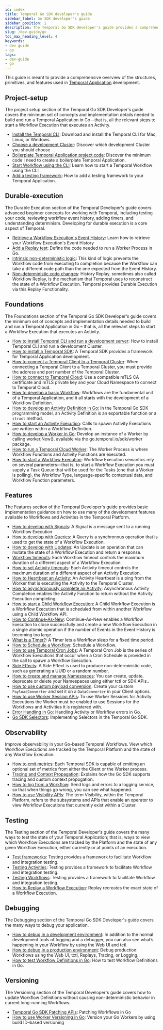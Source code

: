 ```yaml
---
id: index
title: Temporal Go SDK developer's guide
sidebar_label: Go SDK developer's guide
sidebar_position: 2
description: The Temporal Go SDK developer's guide provides a comprehensive overview of the structures, primitives, and features used in Temporal Application development.
slug: /dev-guide/go
toc_max_heading_level: 4
keywords:
- dev guide
- go
tags:
- dev-guide
- go
---
```


<!-- THIS FILE IS GENERATED. DO NOT EDIT THIS FILE DIRECTLY -->

This guide is meant to provide a comprehensive overview of the structures, primitives, and features used in [Temporal Application](/temporal#temporal-application) development.

## Project-setup

The project setup section of the Temporal Go SDK Developer's guide covers the minimum set of concepts and implementation details needed to build and run a Temporal Application in Go—that is, all the relevant steps to start a Workflow Execution that executes an Activity.

- [Install the Temporal CLI](/dev-guide/go/project-setup#install-cli): Download and install the Temporal CLI for Mac, Linux, or Windows.
- [Choose a development Cluster](/dev-guide/go/project-setup#choose-dev-cluster): Discover which development Cluster you should choose
- [Boilerplate Temporal Application project code](/dev-guide/go/project-setup#boilerplate-project): Discover the minimum code I need to create a boilerplate Temporal Application.
- [Start Workflow using the CLI](/dev-guide/go/project-setup#start-workflow): Learn how to start a Temporal Workflow using the CLI
- [Add a testing framework](/dev-guide/go/project-setup#test-framework): How to add a testing framework to your Temporal Application.

## Durable-execution

The Durable Execution section of the Temporal Developer's guide covers advanced beginner concepts for working with Temporal, including testing your code, reviewing workflow event history, adding timers, and understanding determinism. Developing for durable execution is a core aspect of Temporal.

- [Retrieve a Workflow Execution's Event History](/dev-guide/go/durable-execution#retrieve-event-history): Learn how to retrieve your Workflow Execution's Event History
- [Add a Replay test](/dev-guide/go/durable-execution#add-replay-test): Define the code needed to run a Worker Process in Go.
- [Intrinsic non-deterministic logic](/dev-guide/go/durable-execution#intrinsic-non-deterministic-logic): This kind of logic prevents the Workflow code from executing to completion because the Workflow can take a different code path than the one expected from the Event History.
- [Non-deterministic code changes](/dev-guide/go/durable-execution#durability-through-replays): History Replay, sometimes also called Workflow Replay, is the mechanism that Temporal uses to reconstruct the state of a Workflow Execution. Temporal provides Durable Execution via this Replay Functionality.

## Foundations

The Foundations section of the Temporal Go SDK Developer's guide covers the minimum set of concepts and implementation details needed to build and run a Temporal Application in Go – that is, all the relevant steps to start a Workflow Execution that executes an Activity.

- [How to install Temporal CLI and run a development server](/dev-guide/typescript/foundations#run-a-development-server): How to install Temporal CLI and run a development Cluster.
- [How to install a Temporal SDK](/dev-guide/go/foundations#install-a-temporal-sdk): A Temporal SDK provides a framework for Temporal Application development.
- [How to connect a Temporal Client to a Temporal Cluster](/dev-guide/go/foundations#connect-to-a-dev-cluster): When connecting a Temporal Client to a Temporal Cluster, you must provide the address and port number of the Temporal Cluster.
- [How to connect to Temporal Cloud](/dev-guide/go/foundations#connect-to-temporal-cloud): Use a compatible mTLS CA certificate and mTLS private key and your Cloud Namespace to connect to Temporal Cloud.
- [How to develop a basic Workflow](/dev-guide/go/foundations#develop-workflows): Workflows are the fundamental unit of a Temporal Application, and it all starts with the development of a Workflow Definition.
- [How to develop an Activity Definition in Go](/dev-guide/go/foundations#activity-definition): In the Temporal Go SDK programming model, an Activity Definition is an exportable function or a `struct` method.
- [How to start an Activity Execution](/dev-guide/go/foundations#activity-execution): Calls to spawn Activity Executions are written within a Workflow Definition.
- [How to develop a Worker in Go](/dev-guide/go/foundations#develop-worker): Develop an instance of a Worker by calling worker.New(), available via the go.temporal.io/sdk/worker package.
- [How to run a Temporal Cloud Worker](/dev-guide/go/foundations#run-a-temporal-cloud-worker): The Worker Process is where Workflow Functions and Activity Functions are executed.
- [How to start a Workflow Execution](/dev-guide/go/foundations#start-workflow-execution): Workflow Execution semantics rely on several parameters—that is, to start a Workflow Execution you must supply a Task Queue that will be used for the Tasks (one that a Worker is polling), the Workflow Type, language-specific contextual data, and Workflow Function parameters.

## Features

The Features section of the Temporal Developer's guide provides basic implementation guidance on how to use many of the development features available to Workflows and Activities in the Temporal Platform.

- [How to develop with Signals](/dev-guide/go/features#signals): A Signal is a message sent to a running Workflow Execution
- [How to develop with Queries](/dev-guide/go/features#queries): A Query is a synchronous operation that is used to get the state of a Workflow Execution.
- [How to develop with Updates](/dev-guide/go/features#updates): An Update is an operation that can mutate the state of a Workflow Execution and return a response.
- [Workflow timeouts](/dev-guide/go/features#workflow-timeouts): Each Workflow timeout controls the maximum duration of a different aspect of a Workflow Execution.
- [How to set Activity timeouts](/dev-guide/go/features#activity-timeouts): Each Activity timeout controls the maximum duration of a different aspect of an Activity Execution.
- [How to Heartbeat an Activity](/dev-guide/go/features#activity-heartbeats): An Activity Heartbeat is a ping from the Worker that is executing the Activity to the Temporal Cluster.
- [How to asynchronously complete an Activity](/dev-guide/go/features#asynchronous-activity-completion): Asynchronous Activity Completion enables the Activity Function to return without the Activity Execution completing.
- [How to start a Child Workflow Execution](/dev-guide/go/features#child-workflows): A Child Workflow Execution is a Workflow Execution that is scheduled from within another Workflow using a Child Workflow API.
- [How to Continue-As-New](/dev-guide/go/features#continue-as-new): Continue-As-New enables a Workflow Execution to close successfully and create a new Workflow Execution in a single atomic operation if the number of Events in the Event History is becoming too large.
- [What is a Timer?](/dev-guide/go/features#timers): A Timer lets a Workflow sleep for a fixed time period.
- [How to Schedule a Workflow](/dev-guide/go/features#schedule-a-workflow): Schedule a Workflow.
- [How to use Temporal Cron Jobs](/dev-guide/go/features#temporal-cron-jobs): A Temporal Cron Job is the series of Workflow Executions that occur when a Cron Schedule is provided in the call to spawn a Workflow Execution.
- [Side Effects](/dev-guide/go/features#side-effects): A Side Effect is used to produce non-deterministic code, such as generating a UUID or a random number.
- [How to create and manage Namespaces](/dev-guide/go/features#namespaces): You can create, update, deprecate or delete your Namespaces using either tctl or SDK APIs..
- [How to use custom payload conversion](/dev-guide/go/features#custom-payload-conversion): Create your custom `PayloadConverter` and set it on a `DataConverter` in your Client options.
- [How to use Worker Session APIs](/dev-guide/go/features#worker-sessions): To use Worker Sessions for Activity Executions the Worker must be enabled to use Sessions for the Workflows and Activities it is registered with.
- [Error Handling in Go](/dev-guide/go/features#error-handling-in-go): Handling Activity or Workflow errors in Go.
- [Go SDK Selectors](/dev-guide/go/features#selectors): Implementing Selectors in the Temporal Go SDK.

## Observability

Improve observability in your Go-based Temporal Workflows. View which Workflow Executions are tracked by the Temporal Platform and the state of any Workflow Execution.

- [How to emit metrics](/dev-guide/go/observability#metrics): Each Temporal SDK is capable of emitting an optional set of metrics from either the Client or the Worker process.
- [Tracing and Context Propagation](/dev-guide/go/observability#tracing-and-context-propogation): Explains how the Go SDK supports tracing and custom context propogation.
- [How to log from a Workflow](/dev-guide/go/observability#logging): Send logs and errors to a logging service, so that when things go wrong, you can see what happened.
- [How to use Visibility APIs](/dev-guide/go/observability#visibility): The term Visibility, within the Temporal Platform, refers to the subsystems and APIs that enable an operator to view Workflow Executions that currently exist within a Cluster.

## Testing

The Testing section of the Temporal Developer's guide covers the many ways to test the state of your Temporal Application; that is, ways to view which Workflow Executions are tracked by the Platform and the state of any given Workflow Execution, either currently or at points of an execution.

- [Test frameworks](/dev-guide/go/testing#test-frameworks): Testing provides a framework to facilitate Workflow and integration testing.
- [Testing Activities](/dev-guide/go/testing#test-activities): Testing provides a framework to facilitate Workflow and integration testing.
- [Testing Workflows](/dev-guide/go/testing#test-workflows): Testing provides a framework to facilitate Workflow and integration testing.
- [How to Replay a Workflow Execution](/dev-guide/go/testing#replay): Replay recreates the exact state of a Workflow Execution.

## Debugging

The Debugging section of the Temporal Go SDK Developer's guide covers the many ways to debug your application.

- [How to debug in a development environment](/dev-guide/go/debugging#debug-in-a-development-environment): In addition to the normal development tools of logging and a debugger, you can also see what’s happening in your Workflow by using the Web UI and tctl.
- [How to debug in a production environment](/dev-guide/go/debugging#debug-in-a-production-environment): Debug production Workflows using the Web UI, tctl, Replays, Tracing, or Logging.
- [How to test Workflow Definitions in Go](/dev-guide/go/debugging#testing-and-debugging): How to test Workflow Definitions in Go.

## Versioning

The Versioning section of the Temporal Developer's guide covers how to update Workflow Definitions without causing non-deterministic behavior in current long-running Workflows.

- [Temporal Go SDK Patching APIs](/dev-guide/go/versioning#patching): Patching Workflows in Go
- [How to use Worker Versioning in Go](/dev-guide/go/versioning#worker-versioning): Version your Go Workers by using build ID–based versioning
